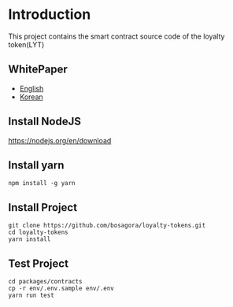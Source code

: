 # Introduction

This project contains the smart contract source code of the loyalty token(LYT)

## WhitePaper

- [English](docs%2FLYT_TokenWhitePaper_EN.pdf)
- [Korean](docs%2FLYT_TokenWhitePaper_KO.pdf)

## Install NodeJS

https://nodejs.org/en/download

## Install yarn

```shell
npm install -g yarn
```

## Install Project

```shell
git clone https://github.com/bosagora/loyalty-tokens.git
cd loyalty-tokens
yarn install
```

## Test Project

```shell
cd packages/contracts
cp -r env/.env.sample env/.env
yarn run test
```
